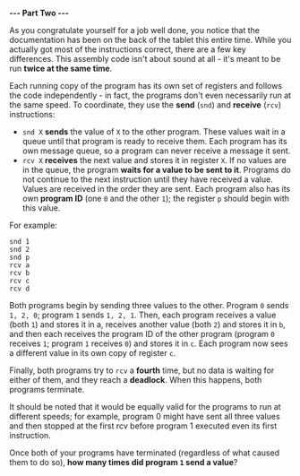 **--- Part Two ---**

As you congratulate yourself for a job well done, you notice that the documentation has been on the back of the tablet this entire time. While you actually got most of the instructions correct, there are a few key differences. This assembly code isn't about sound at all - it's meant to be run **twice at the same time**.

Each running copy of the program has its own set of registers and follows the code independently - in fact, the programs don't even necessarily run at the same speed. To coordinate, they use the **send** (``snd``) and **receive** (``rcv``) instructions:

- ``snd X`` **sends** the value of ``X`` to the other program. These values wait in a queue until that program is ready to receive them. Each program has its own message queue, so a program can never receive a message it sent.
- ``rcv X`` **receives** the next value and stores it in register ``X``. If no values are in the queue, the program **waits for a value to be sent to it**. Programs do not continue to the next instruction until they have received a value. Values are received in the order they are sent.
Each program also has its own **program ID** (one ``0`` and the other ``1``); the register ``p`` should begin with this value.

For example:
```
snd 1
snd 2
snd p
rcv a
rcv b
rcv c
rcv d
```
Both programs begin by sending three values to the other. Program ``0`` sends ``1, 2, 0``; program ``1`` sends ``1, 2, 1``. Then, each program receives a value (both ``1``) and stores it in a, receives another value (both ``2``) and stores it in ``b``, and then each receives the program ID of the other program (program ``0`` receives ``1``; program ``1`` receives ``0``) and stores it in ``c``. Each program now sees a different value in its own copy of register ``c``.

Finally, both programs try to ``rcv`` a **fourth** time, but no data is waiting for either of them, and they reach a **deadlock**. When this happens, both programs terminate.

It should be noted that it would be equally valid for the programs to run at different speeds; for example, program 0 might have sent all three values and then stopped at the first rcv before program 1 executed even its first instruction.

Once both of your programs have terminated (regardless of what caused them to do so), **how many times did program ``1`` send a value**?
